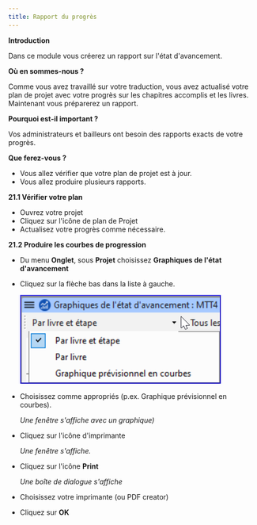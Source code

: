 ```yaml
---
title: Rapport du progrès
---
```

**Introduction**

Dans ce module vous créerez un rapport sur l'état d'avancement.

**Où en sommes-nous ?**

Comme vous avez travaillé sur votre traduction, vous avez actualisé votre plan de projet avec votre progrès sur les chapitres accomplis et les livres. Maintenant vous préparerez un rapport.

**Pourquoi est-il important ?**

Vos administrateurs et bailleurs ont besoin des rapports exacts de votre progrès.

**Que ferez-vous ?**

-   Vous allez vérifier que votre plan de projet est à jour.
-   Vous allez produire plusieurs rapports.

**21.1 Vérifier votre plan**

-   Ouvrez votre projet
-   Cliquez sur l'icône de plan de Projet
-   Actualisez votre progrès comme nécessaire.

**21.2 Produire les courbes de progression**

-   Du menu **Onglet**, sous **Projet** choisissez **Graphiques de l'état d'avancement**
-   Cliquez sur la flèche bas dans la liste à gauche.

    ![](media/37b4f7cb0fc18d7ae7fe2ffb0f946c33.png)

-   Choisissez comme appropriés (p.ex. Graphique prévisionnel en courbes).

    *Une fenêtre s'affiche avec un graphique)*

-   Cliquez sur l'icône d'imprimante

    *Une fenêtre s'affiche.*

-   Cliquez sur l'icône **Print**

    *Une boîte de dialogue s'affiche*

-   Choisissez votre imprimante (ou PDF creator)
-   Cliquez sur **OK**

